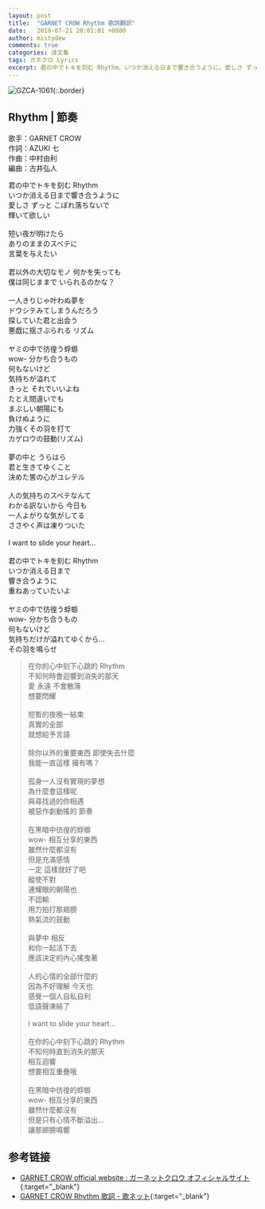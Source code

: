 ```yaml
---
layout: post
title:  "GARNET CROW Rhythm 歌詞翻訳"
date:   2019-07-21 20:01:01 +0800
author: mistydew
comments: true
categories: 译文集
tags: ガネクロ Lyrics
excerpt: 君の中でトキを刻む Rhythm、いつか消える日まで響き合うように。愛しさ ずっと こぼれ落ちないで、輝いて欲しい。
---
```

![GZCA-1061](https://crowsub.github.io/assets/images/discography/album/GZCA-1061.jpg){:.border}

## Rhythm | 節奏

歌手：GARNET CROW<br>
作詞：AZUKI 七<br>
作曲：中村由利<br>
編曲：古井弘人

<div class="lyric-original">
<p>
君の中でトキを刻む Rhythm<br>
いつか消える日まで響き合うように<br>
愛しさ ずっと こぼれ落ちないで<br>
輝いて欲しい<br>
<br>
短い夜が明けたら<br>
ありのままのスベテに<br>
言葉を与えたい<br>
<br>
君以外の大切なモノ 何かを失っても<br>
僕は同じままで いられるのかな？<br>
<br>
一人きりじゃ叶わぬ夢を<br>
ドウシテみてしまうんだろう<br>
探していた君と出会う<br>
悪戯に揺さぶられる リズム<br>
<br>
ヤミの中で彷徨う蜉蝣<br>
wow- 分かち合うもの<br>
何もないけど<br>
気持ちが溢れて<br>
きっと それでいいよね<br>
たとえ間違いでも<br>
まぶしい朝陽にも<br>
負けぬように<br>
力強くその羽を打て<br>
カゲロウの鼓動(リズム)<br>
<br>
夢の中と うらはら<br>
君と生きてゆくこと<br>
決めた筈の心がユレテル<br>
<br>
人の気持ちのスベテなんて<br>
わかる訳ないから 今日も<br>
一人よがりな気がしてる<br>
ささやく声は凍りついた<br>
<br>
I want to slide your heart...<br>
<br>
君の中でトキを刻む Rhythm<br>
いつか消える日まで<br>
響き合うように<br>
重ねあっていたいよ<br>
<br>
ヤミの中で彷徨う蜉蝣<br>
wow- 分かち合うもの<br>
何もないけど<br>
気持ちだけが溢れてゆくから…<br>
その羽を鳴らせ
</p>
</div>

<div class="lyric-translation">
<blockquote>
在你的心中刻下心跳的 Rhythm<br>
不知何時會迴響到消失的那天<br>
愛 永遠 不會散落<br>
想要閃耀<br>
<br>
短暫的夜晚一結束<br>
真實的全部<br>
就想給予言語<br>
<br>
除你以外的重要東西 即使失去什麼<br>
我能一直這樣 擁有嗎？<br>
<br>
孤身一人沒有實現的夢想<br>
為什麼會這樣呢<br>
與尋找過的你相遇<br>
被惡作劇動搖的 節奏<br>
<br>
在黑暗中彷徨的蜉蝣<br>
wow- 相互分享的東西<br>
雖然什麼都沒有<br>
但是充滿感情<br>
一定 這樣就好了吧<br>
縱使不對<br>
連耀眼的朝陽也<br>
不認輸<br>
用力拍打那翅膀<br>
熱氣流的鼓動<br>
<br>
與夢中 相反<br>
和你一起活下去<br>
應該決定的內心搖曳著<br>
<br>
人的心情的全部什麼的<br>
因為不好理解 今天也<br>
感覺一個人自私自利<br>
低語聲凍結了<br>
<br>
I want to slide your heart...<br>
<br>
在你的心中刻下心跳的 Rhythm<br>
不知何時直到消失的那天<br>
相互迴響<br>
想要相互重疊哦<br>
<br>
在黑暗中彷徨的蜉蝣<br>
wow- 相互分享的東西<br>
雖然什麼都沒有<br>
但是只有心情不斷溢出...<br>
讓那翅膀鳴響
</blockquote>
</div>

## 参考链接

* [GARNET CROW official website : ガーネットクロウ オフィシャルサイト](http://www.garnetcrow.com){:target="_blank"}
* [GARNET CROW Rhythm 歌詞 - 歌ネット](https://www.uta-net.com/song/20121){:target="_blank"}
